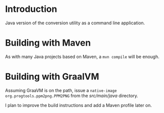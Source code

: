# Introduction

Java version of the conversion utility as a command line application.

# Building with Maven

As with many Java projects based on Maven, a `mvn compile` will be enough.

# Building with GraalVM

Assuming GraaVM is on the path, issue a `native-image org.progtools.ppm2png.PPM2PNG` from the _src/main/java_ directory.

I plan to improve the build instructions and add a Maven profile later on.